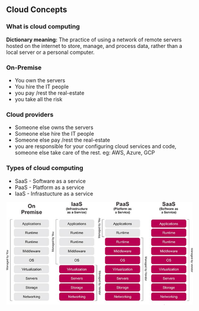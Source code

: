 ## Cloud Concepts
### What is cloud computing
**Dictionary meaning:** The practice of using a network of remote servers hosted on the internet to store, manage, and process data, rather than a local server or a personal computer.
### On-Premise
* You own the servers
* You hire the IT people
* you pay /rest the real-estate
* you take all the risk
### Cloud providers
* Someone else owns the servers
* Someone else hire the IT people
* Someone else pay /rest the real-estate
* you are responsible for your configuring cloud services and code, someone else take care of the rest. eg: AWS, Azure, GCP
### Types of cloud computing
* SaaS - Software as a service
* PaaS - Platform as a service
* IaaS -  Infrastucture as a service

![](https://github.com/Mfarzana/AWS/blob/main/imges/types-cloud-computing.jpg)

